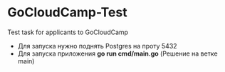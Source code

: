 # GoCloudCamp-Test
Test task for applicants to GoCloudCamp

* Для запуска нужно поднять Postgres на проту 5432
* Для запуска приложения **go run cmd/main.go**
(Решение на ветке main)
